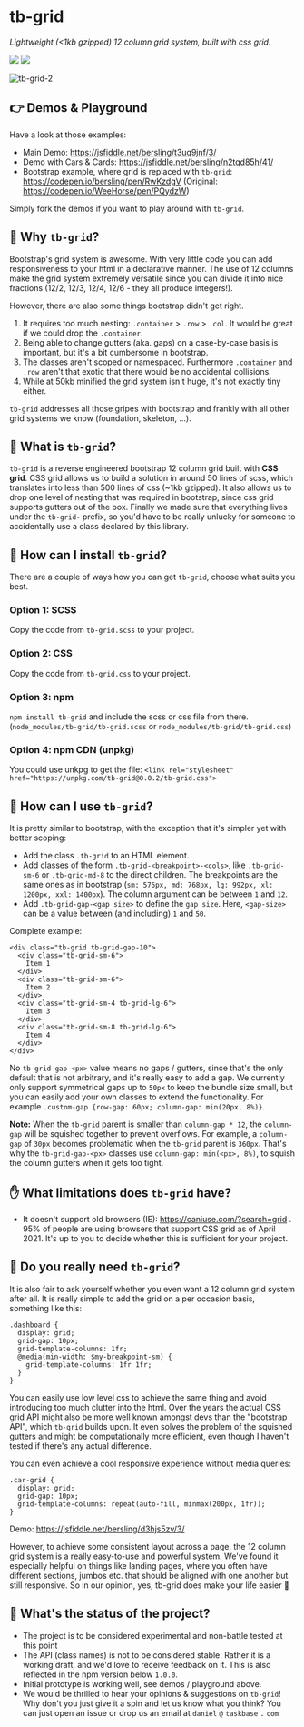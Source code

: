 # tb-grid

_Lightweight (<1kb gzipped) 12 column grid system, built with css grid._

[![][license img]][license]
[![][npm version]][npmversion]

![tb-grid-2](https://user-images.githubusercontent.com/10352805/116756778-fc0d6d80-aa0c-11eb-840a-0bbb3a92ca9c.gif)

## 👉 Demos & Playground

Have a look at those examples:

- Main Demo: https://jsfiddle.net/bersling/t3uq9jnf/3/
- Demo with Cars & Cards: https://jsfiddle.net/bersling/n2tqd85h/41/
- Bootstrap example, where grid is replaced with `tb-grid`: https://codepen.io/bersling/pen/RwKzdgV (Original: https://codepen.io/WeeHorse/pen/PQydzW)

Simply fork the demos if you want to play around with `tb-grid`.

## 🤔 Why `tb-grid`?

Bootstrap's grid system is awesome. With very little code you can add responsiveness to your html in a declarative manner. The use of 12 columns make the grid system extremely versatile since you can divide it into nice fractions (12/2, 12/3, 12/4, 12/6 - they all produce integers!).

However, there are also some things bootstrap didn't get right.

1. It requires too much nesting: `.container` > `.row` > `.col`. It would be great if we could drop the `.container`.
2. Being able to change gutters (aka. gaps) on a case-by-case basis is important, but it's a bit cumbersome in bootstrap.
3. The classes aren't scoped or namespaced. Furthermore `.container` and `.row` aren't that exotic that there would be no accidental collisions.
4. While at 50kb minified the grid system isn't huge, it's not exactly tiny either.

`tb-grid` addresses all those gripes with bootstrap and frankly with all other grid systems we know (foundation, skeleton, ...).

## 🤯 What is `tb-grid`?

`tb-grid` is a reverse engineered bootstrap 12 column grid built with **CSS grid**. CSS grid allows us to build a solution in around 50 lines of scss, which translates into less than 500 lines of css (~1kb gzipped). It also allows us to drop one level of nesting that was required in bootstrap, since css grid supports gutters out of the box. Finally we made sure that everything lives under the `tb-grid-` prefix, so you'd have to be really unlucky for someone to accidentally use a class declared by this library.

## 🚀 How can I install `tb-grid`?

There are a couple of ways how you can get `tb-grid`, choose what suits you best.

### Option 1: SCSS
Copy the code from `tb-grid.scss` to your project.

### Option 2: CSS
Copy the code from `tb-grid.css` to your project.

### Option 3: npm
`npm install tb-grid` and include the scss or css file from there. (`node_modules/tb-grid/tb-grid.scss` or `node_modules/tb-grid/tb-grid.css`)

### Option 4: npm CDN (unpkg)
You could use unkpg to get the file: `<link rel="stylesheet" href="https://unpkg.com/tb-grid@0.0.2/tb-grid.css">`

## 🎨 How can I use `tb-grid`?

It is pretty similar to bootstrap, with the exception that it's simpler yet with better scoping:

- Add the class `.tb-grid` to an HTML element.
- Add classes of the form `.tb-grid-<breakpoint>-<cols>`, like `.tb-grid-sm-6` or `.tb-grid-md-8` to the direct children. The breakpoints are the same ones as in bootstrap (`sm: 576px, md: 768px, lg: 992px, xl: 1200px, xxl: 1400px`). The column argument can be between `1` and `12`.
- Add `.tb-grid-gap-<gap size>` to define the `gap size`. Here, `<gap-size>` can be a value between (and including) `1` and `50`.

Complete example:

```
<div class="tb-grid tb-grid-gap-10">
  <div class="tb-grid-sm-6">
    Item 1
  </div>
  <div class="tb-grid-sm-6">
    Item 2
  </div>
  <div class="tb-grid-sm-4 tb-grid-lg-6">
    Item 3
  </div>
  <div class="tb-grid-sm-8 tb-grid-lg-6">
    Item 4
  </div>
</div>
```

No `tb-grid-gap-<px>` value means no gaps / gutters, since that's the only default that is not arbitrary, and it's really easy to add a gap. We currently only support symmetrical gaps up to `50px` to keep the bundle size small, but you can easily add your own classes to extend the functionality. For example `.custom-gap {row-gap: 60px; column-gap: min(20px, 8%)}`.

**Note:** When the `tb-grid` parent is smaller than `column-gap * 12`, the `column-gap` will be squished together to prevent overflows. For example, a `column-gap` of `30px` becomes problematic when the `tb-grid` parent is `360px`. That's why the `tb-grid-gap-<px>` classes use `column-gap: min(<px>, 8%)`, to squish the column gutters when it gets too tight.

## ✋ What limitations does `tb-grid` have?

- It doesn't support old browsers (IE): https://caniuse.com/?search=grid . 95% of people are using browsers that support CSS grid as of April 2021. It's up to you to decide whether this is sufficient for your project.

## 🤨 Do you really need `tb-grid`?

It is also fair to ask yourself whether you even want a 12 column grid system after all. It is really simple to add the grid on a per occasion basis, something like this:

```
.dashboard {
  display: grid;
  grid-gap: 10px;
  grid-template-columns: 1fr;
  @media(min-width: $my-breakpoint-sm) {
    grid-template-columns: 1fr 1fr;
  }
}
```

You can easily use low level css to achieve the same thing and avoid introducing too much clutter into the html. Over the years the actual CSS grid API might also be more well known amongst devs than the "bootstrap API", which `tb-grid` builds upon. It even solves the problem of the squished gutters and might be computationally more efficient, even though I haven't tested if there's any actual difference.

You can even achieve a cool responsive experience without media queries:
```
.car-grid {
  display: grid;
  grid-gap: 10px;
  grid-template-columns: repeat(auto-fill, minmax(200px, 1fr));
}
```

Demo: https://jsfiddle.net/bersling/d3hjs5zv/3/

However, to achieve some consistent layout across a page, the 12 column grid system is a really easy-to-use and powerful system. We've found it especially helpful on things like landing pages, where you often have different sections, jumbos etc. that should be aligned with one another but still responsive. So in our opinion, yes, tb-grid does make your life easier 🙂

## 💯 What's the status of the project?

- The project is to be considered experimental and non-battle tested at this point
- The API (class names) is not to be considered stable. Rather it is a working draft, and we'd love to receive feedback on it. This is also reflected in the npm version below `1.0.0`.
- Initial prototype is working well, see demos / playground above.
- We would be thrilled to hear your opinions & suggestions on `tb-grid`! Why don't you just give it a spin and let us know what you think? You can just open an issue or drop us an email at `daniel` `@` `taskbase` `.` `com`

[license]:LICENSE
[license img]:https://img.shields.io/badge/license-MIT-blue.svg
[npmversion]:NPMVERSION
[npm version]:https://img.shields.io/npm/v/tb-grid?color=%238B00F7
